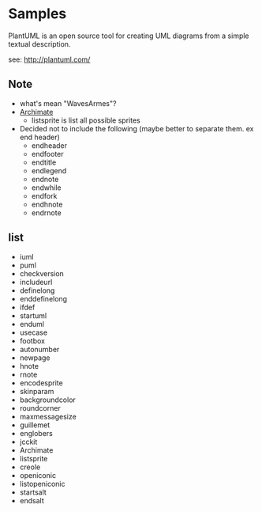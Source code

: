 # Samples

PlantUML is an open source tool for creating UML diagrams from a simple textual description.

see: http://plantuml.com/

## Note

* what's mean "WavesArmes"?
* [Archimate](https://en.wikipedia.org/wiki/ArchiMate)
  * listsprite is list all possible sprites
* Decided not to include the following (maybe better to separate them. ex end header)
  * endheader
  * endfooter
  * endtitle
  * endlegend
  * endnote
  * endwhile
  * endfork
  * endhnote
  * endrnote


## list

* iuml
* puml
* checkversion
* includeurl
* definelong
* enddefinelong
* ifdef
* startuml
* enduml
* usecase
* footbox
* autonumber
* newpage
* hnote
* rnote
* encodesprite
* skinparam
* backgroundcolor
* roundcorner
* maxmessagesize
* guillemet
* englobers
* jcckit
* Archimate
* listsprite
* creole
* openiconic
* listopeniconic
* startsalt
* endsalt
